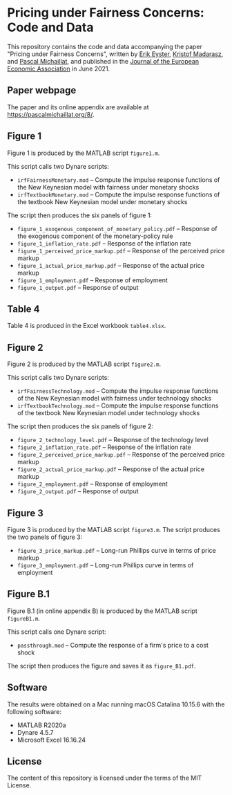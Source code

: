 # Pricing under Fairness Concerns: Code and Data

This repository contains the code and data accompanying the paper "Pricing under Fairness Concerns", written by [Erik Eyster](https://econ.ucsb.edu/people/faculty/erik-eyster), [Kristof Madarasz](https://www.lse.ac.uk/management/people/academic-staff/kmadarasz), and [Pascal Michaillat](https://pascalmichaillat.org), and published in the [Journal of the European Economic Association](https://doi.org/10.1093/jeea/jvaa041) in June 2021. 

## Paper webpage

The paper and its online appendix are available at https://pascalmichaillat.org/8/.

## Figure 1

Figure 1 is produced by the MATLAB script `figure1.m`. 

This script calls two Dynare scripts:

+ `irfFairnessMonetary.mod` – Compute the impulse response functions of the New Keynesian model with fairness under monetary shocks
+ `irfTextbookMonetary.mod` – Compute the impulse response functions of the textbook New Keynesian model under monetary shocks

The script then produces the six panels of figure 1:

+ `figure_1_exogenous_component_of_monetary_policy.pdf` – Response of the exogenous component of the monetary-policy rule
+ `figure_1_inflation_rate.pdf` – Response of the inflation rate
+ `figure_1_perceived_price_markup.pdf` – Response of the perceived price markup
+ `figure_1_actual_price_markup.pdf` – Response of the actual price markup
+ `figure_1_employment.pdf` – Response of employment
+ `figure_1_output.pdf` – Response of output

## Table 4

Table 4 is produced in the Excel workbook `table4.xlsx`.

## Figure 2

Figure 2 is produced by the MATLAB script `figure2.m`. 

This script calls two Dynare scripts:

+ `irfFairnessTechnology.mod` – Compute the impulse response functions of the New Keynesian model with fairness under technology shocks
+ `irfTextbookTechnology.mod` – Compute the impulse response functions of the textbook New Keynesian model under technology shocks

The script then produces the six panels of figure 2:

+ `figure_2_technology_level.pdf` – Response of the technology level
+ `figure_2_inflation_rate.pdf` – Response of the inflation rate
+ `figure_2_perceived_price_markup.pdf` – Response of the perceived price markup
+ `figure_2_actual_price_markup.pdf` – Response of the actual price markup
+ `figure_2_employment.pdf` – Response of employment
+ `figure_2_output.pdf` – Response of output

## Figure 3

Figure 3 is produced by the MATLAB script `figure3.m`. The script produces the two panels of figure 3:

+ `figure_3_price_markup.pdf` – Long-run Phillips curve in terms of price markup
+ `figure_3_employment.pdf` – Long-run Phillips curve in terms of employment

## Figure B.1

Figure B.1 (in online appendix B) is produced by the MATLAB script `figureB1.m`. 

This script calls one Dynare script:

+ `passthrough.mod` – Compute the response of a firm's price to a cost shock

The script then produces the figure and saves it as `figure_B1.pdf`.

## Software

The results were obtained on a Mac running macOS Catalina 10.15.6 with the following software:

+ MATLAB R2020a
+ Dynare 4.5.7
+ Microsoft Excel 16.16.24

## License

The content of this repository is licensed under the terms of the MIT License.
